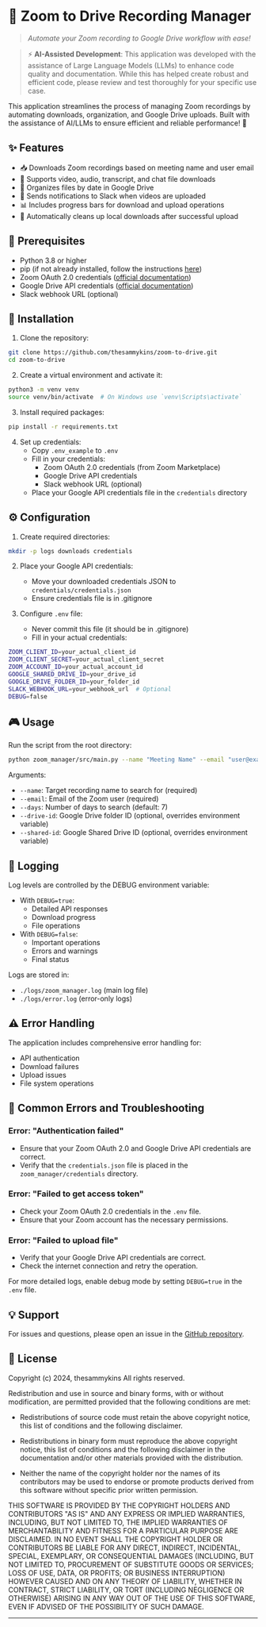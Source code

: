 # 🎥 Zoom to Drive Recording Manager

> *Automate your Zoom recording to Google Drive workflow with ease!*

> ⚡ **AI-Assisted Development**: This application was developed with the assistance of Large Language Models (LLMs) to enhance code quality and documentation. While this has helped create robust and efficient code, please review and test thoroughly for your specific use case.

This application streamlines the process of managing Zoom recordings by automating downloads, organization, and Google Drive uploads. Built with the assistance of AI/LLMs to ensure efficient and reliable performance! 🚀

## ✨ Features

- 📥 Downloads Zoom recordings based on meeting name and user email
- 🎯 Supports video, audio, transcript, and chat file downloads
- 📁 Organizes files by date in Google Drive
- 💬 Sends notifications to Slack when videos are uploaded
- 📊 Includes progress bars for download and upload operations
- 🧹 Automatically cleans up local downloads after successful upload

## 🔧 Prerequisites

- Python 3.8 or higher
- pip (if not already installed, follow the instructions [here](https://pip.pypa.io/en/stable/installation/))
- Zoom OAuth 2.0 credentials ([official documentation](https://marketplace.zoom.us/docs/guides/auth/oauth/))
- Google Drive API credentials ([official documentation](https://developers.google.com/drive/api/v3/quickstart/python))
- Slack webhook URL (optional)

## 🚀 Installation

1. Clone the repository:
```bash
git clone https://github.com/thesammykins/zoom-to-drive.git
cd zoom-to-drive
```

2. Create a virtual environment and activate it:
```bash
python3 -m venv venv
source venv/bin/activate  # On Windows use `venv\Scripts\activate`
```

3. Install required packages:
```bash
pip install -r requirements.txt
```

4. Set up credentials:
    - Copy `.env_example` to `.env`
    - Fill in your credentials:
      - Zoom OAuth 2.0 credentials (from Zoom Marketplace)
      - Google Drive API credentials
      - Slack webhook URL (optional)
    - Place your Google API credentials file in the `credentials` directory

## ⚙️ Configuration

1. Create required directories:
```bash
mkdir -p logs downloads credentials
```

2. Place your Google API credentials:
   - Move your downloaded credentials JSON to `credentials/credentials.json`
   - Ensure credentials file is in .gitignore

3. Configure `.env` file:
   - Never commit this file (it should be in .gitignore)
   - Fill in your actual credentials:
```bash
ZOOM_CLIENT_ID=your_actual_client_id
ZOOM_CLIENT_SECRET=your_actual_client_secret
ZOOM_ACCOUNT_ID=your_actual_account_id
GOOGLE_SHARED_DRIVE_ID=your_drive_id
GOOGLE_DRIVE_FOLDER_ID=your_folder_id
SLACK_WEBHOOK_URL=your_webhook_url  # Optional
DEBUG=false
```

## 🎮 Usage

Run the script from the root directory:
```bash
python zoom_manager/src/main.py --name "Meeting Name" --email "user@example.com" --days 7
```

Arguments:
- `--name`: Target recording name to search for (required)
- `--email`: Email of the Zoom user (required)
- `--days`: Number of days to search (default: 7)
- `--drive-id`: Google Drive folder ID (optional, overrides environment variable)
- `--shared-id`: Google Shared Drive ID (optional, overrides environment variable)

## 📝 Logging

Log levels are controlled by the DEBUG environment variable:
- With `DEBUG=true`:
  - Detailed API responses
  - Download progress
  - File operations
- With `DEBUG=false`:
  - Important operations
  - Errors and warnings
  - Final status

Logs are stored in:
- `./logs/zoom_manager.log` (main log file)
- `./logs/error.log` (error-only logs)

## ⚠️ Error Handling

The application includes comprehensive error handling for:
- API authentication
- Download failures
- Upload issues
- File system operations

## 🔧 Common Errors and Troubleshooting

### Error: "Authentication failed"
- Ensure that your Zoom OAuth 2.0 and Google Drive API credentials are correct.
- Verify that the `credentials.json` file is placed in the `zoom_manager/credentials` directory.

### Error: "Failed to get access token"
- Check your Zoom OAuth 2.0 credentials in the `.env` file.
- Ensure that your Zoom account has the necessary permissions.

### Error: "Failed to upload file"
- Verify that your Google Drive API credentials are correct.
- Check the internet connection and retry the operation.

For more detailed logs, enable debug mode by setting `DEBUG=true` in the `.env` file.

## 💡 Support

For issues and questions, please open an issue in the [GitHub repository](https://github.com/thesammykins/zoom-to-gdrive/issues).

## 📜 License

Copyright (c) 2024, thesammykins
All rights reserved.

Redistribution and use in source and binary forms, with or without
modification, are permitted provided that the following conditions are met:

* Redistributions of source code must retain the above copyright notice, this
  list of conditions and the following disclaimer.

* Redistributions in binary form must reproduce the above copyright notice,
  this list of conditions and the following disclaimer in the documentation
  and/or other materials provided with the distribution.

* Neither the name of the copyright holder nor the names of its
  contributors may be used to endorse or promote products derived from
  this software without specific prior written permission.

THIS SOFTWARE IS PROVIDED BY THE COPYRIGHT HOLDERS AND CONTRIBUTORS "AS IS"
AND ANY EXPRESS OR IMPLIED WARRANTIES, INCLUDING, BUT NOT LIMITED TO, THE
IMPLIED WARRANTIES OF MERCHANTABILITY AND FITNESS FOR A PARTICULAR PURPOSE ARE
DISCLAIMED. IN NO EVENT SHALL THE COPYRIGHT HOLDER OR CONTRIBUTORS BE LIABLE
FOR ANY DIRECT, INDIRECT, INCIDENTAL, SPECIAL, EXEMPLARY, OR CONSEQUENTIAL
DAMAGES (INCLUDING, BUT NOT LIMITED TO, PROCUREMENT OF SUBSTITUTE GOODS OR
SERVICES; LOSS OF USE, DATA, OR PROFITS; OR BUSINESS INTERRUPTION) HOWEVER
CAUSED AND ON ANY THEORY OF LIABILITY, WHETHER IN CONTRACT, STRICT LIABILITY,
OR TORT (INCLUDING NEGLIGENCE OR OTHERWISE) ARISING IN ANY WAY OUT OF THE USE
OF THIS SOFTWARE, EVEN IF ADVISED OF THE POSSIBILITY OF SUCH DAMAGE.

---
